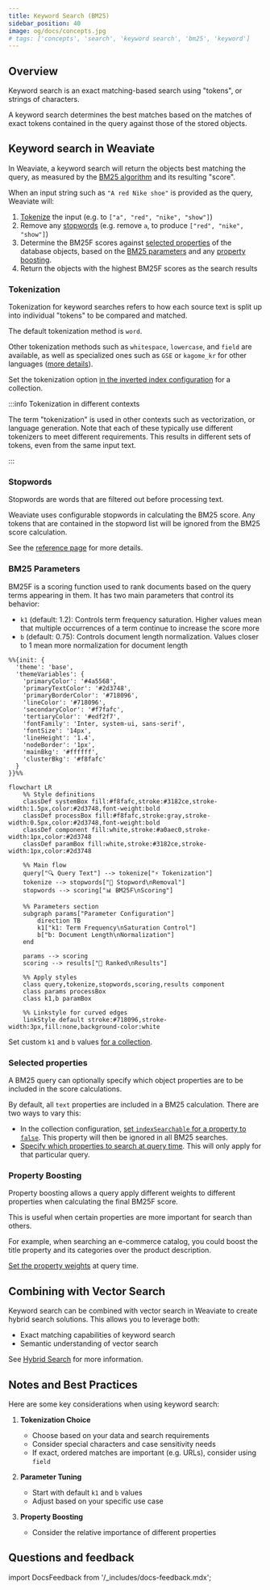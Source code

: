 ```yaml
---
title: Keyword Search (BM25)
sidebar_position: 40
image: og/docs/concepts.jpg
# tags: ['concepts', 'search', 'keyword search', 'bm25', 'keyword']
---
```


## Overview

Keyword search is an exact matching-based search using "tokens", or strings of characters.

A keyword search determines the best matches based on the matches of exact tokens contained in the query against those of the stored objects.

## Keyword search in Weaviate

In Weaviate, a keyword search will return the objects best matching the query, as measured by the [BM25 algorithm](https://en.wikipedia.org/wiki/Okapi_BM25) and its resulting "score".

When an input string such as `"A red Nike shoe"` is provided as the query, Weaviate will:

1. [Tokenize](#tokenization) the input (e.g. to `["a", "red", "nike", "show"]`)
2. Remove any [stopwords](#stopwords) (e.g. remove `a`, to produce `["red", "nike", "show"]`)
3. Determine the BM25F scores against [selected properties](#selected-properties) of the database objects, based on the [BM25 parameters](#bm25-parameters) and any [property boosting](#property-boosting).
4. Return the objects with the highest BM25F scores as the search results

### Tokenization

Tokenization for keyword searches refers to how each source text is split up into individual "tokens" to be compared and matched.

The default tokenization method is `word`.

Other tokenization methods such as `whitespace`, `lowercase`, and `field` are available, as well as specialized ones such as `GSE` or `kagome_kr` for other languages ([more details](../../config-refs/schema/index.md#tokenization)).

Set the tokenization option [in the inverted index configuration](../../search/bm25.md#set-tokenization) for a collection.

:::info Tokenization in different contexts

The term "tokenization" is used in other contexts such as vectorization, or language generation. Note that each of these typically use different tokenizers to meet different requirements. This results in different sets of tokens, even from the same input text.

:::

### Stopwords

Stopwords are words that are filtered out before processing text.

Weaviate uses configurable stopwords in calculating the BM25 score. Any tokens that are contained in the stopword list will be ignored from the BM25 score calculation.

See the [reference page](../../config-refs/schema/index.md#stopwords-stopword-lists) for more details.

### BM25 Parameters

BM25F is a scoring function used to rank documents based on the query terms appearing in them. It has two main parameters that control its behavior:

- `k1` (default: 1.2): Controls term frequency saturation. Higher values mean that multiple occurrences of a term continue to increase the score more
- `b` (default: 0.75): Controls document length normalization. Values closer to 1 mean more normalization for document length

```mermaid
%%{init: {
  'theme': 'base',
  'themeVariables': {
    'primaryColor': '#4a5568',
    'primaryTextColor': '#2d3748',
    'primaryBorderColor': '#718096',
    'lineColor': '#718096',
    'secondaryColor': '#f7fafc',
    'tertiaryColor': '#edf2f7',
    'fontFamily': 'Inter, system-ui, sans-serif',
    'fontSize': '14px',
    'lineHeight': '1.4',
    'nodeBorder': '1px',
    'mainBkg': '#ffffff',
    'clusterBkg': '#f8fafc'
  }
}}%%

flowchart LR
    %% Style definitions
    classDef systemBox fill:#f8fafc,stroke:#3182ce,stroke-width:1.5px,color:#2d3748,font-weight:bold
    classDef processBox fill:#f8fafc,stroke:gray,stroke-width:0.5px,color:#2d3748,font-weight:bold
    classDef component fill:white,stroke:#a0aec0,stroke-width:1px,color:#2d3748
    classDef paramBox fill:white,stroke:#3182ce,stroke-width:1px,color:#2d3748

    %% Main flow
    query["🔍 Query Text"] --> tokenize["⚡ Tokenization"]
    tokenize --> stopwords["🚫 Stopword\nRemoval"]
    stopwords --> scoring["📊 BM25F\nScoring"]

    %% Parameters section
    subgraph params["Parameter Configuration"]
        direction TB
        k1["k1: Term Frequency\nSaturation Control"]
        b["b: Document Length\nNormalization"]
    end

    params --> scoring
    scoring --> results["📑 Ranked\nResults"]

    %% Apply styles
    class query,tokenize,stopwords,scoring,results component
    class params processBox
    class k1,b paramBox

    %% Linkstyle for curved edges
    linkStyle default stroke:#718096,stroke-width:3px,fill:none,background-color:white
```

Set custom `k1` and `b` values [for a collection](../../manage-data/collections.mdx#set-inverted-index-parameters).

<!-- Set custom `k1` and `b` values [for a collection](../../manage-data/collections.mdx#set-inverted-index-parameters), or override values for each property. -->

### Selected properties

A BM25 query can optionally specify which object properties are to be included in the score calculations.

By default, all `text` properties are included in a BM25 calculation. There are two ways to vary this:

- In the collection configuration, [set `indexSearchable` for a property to `false`](../../manage-data/collections.mdx#property-level-settings). This property will then be ignored in all BM25 searches.
- [Specify which properties to search at query time](../../search/bm25.md#search-on-selected-properties-only). This will only apply for that particular query.

### Property Boosting

Property boosting allows a query apply different weights to different properties when calculating the final BM25F score.

This is useful when certain properties are more important for search than others.

For example, when searching an e-commerce catalog, you could boost the title property and its categories over the product description.

<!-- This would correspond with the intuition that token matches in the title or the categories would be more significant than matches in the description. -->

[Set the property weights](../../search/bm25.md#use-weights-to-boost-properties) at query time.

## Combining with Vector Search

Keyword search can be combined with vector search in Weaviate to create hybrid search solutions. This allows you to leverage both:
- Exact matching capabilities of keyword search
- Semantic understanding of vector search

See [Hybrid Search](../hybrid.md) for more information.

## Notes and Best Practices

Here are some key considerations when using keyword search:

1. **Tokenization Choice**
   - Choose based on your data and search requirements
   - Consider special characters and case sensitivity needs
   - If exact, ordered matches are important (e.g. URLs), consider using `field`

2. **Parameter Tuning**
   - Start with default `k1` and `b` values
   - Adjust based on your specific use case

3. **Property Boosting**
   - Consider the relative importance of different properties

## Questions and feedback

import DocsFeedback from '/_includes/docs-feedback.mdx';

<DocsFeedback/>

